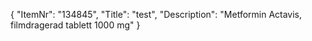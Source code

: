 {
  "ItemNr": "134845",
  "Title": "test",
  "Description": "Metformin Actavis, filmdragerad tablett 1000 mg"
}